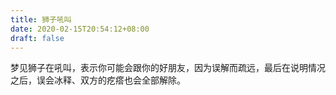 ```yaml
---
title: 狮子吼叫
date: 2020-02-15T20:54:12+08:00
draft: false
---
```


梦见狮子在吼叫，表示你可能会跟你的好朋友，因为误解而疏远，最后在说明情况之后，误会冰释、双方的疙瘩也会全部解除。